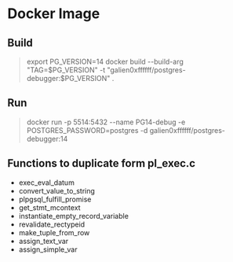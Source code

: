 # Docker Image

## Build

> export PG_VERSION=14 
> docker build --build-arg "TAG=$PG_VERSION" -t "galien0xffffff/postgres-debugger:$PG_VERSION" .

## Run

> docker run -p 5514:5432 --name PG14-debug -e POSTGRES_PASSWORD=postgres -d galien0xffffff/postgres-debugger:14

## Functions to duplicate form pl_exec.c

* exec_eval_datum
* convert_value_to_string
* plpgsql_fulfill_promise
* get_stmt_mcontext
* instantiate_empty_record_variable
* revalidate_rectypeid
* make_tuple_from_row
* assign_text_var
* assign_simple_var